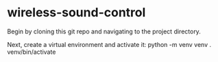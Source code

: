 # wireless-sound-control

Begin by cloning this git repo and navigating to the project directory.

Next, create a virtual environment and activate it:
python -m venv venv
. venv/bin/activate
